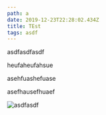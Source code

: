 ```yaml
---
path: a
date: 2019-12-23T22:28:02.434Z
title: TEst
tags: asdf
---
```

asdfasdfasdf

heufaheufahsue

asehfuashefuase

asefhausefhuaef



![asdfasdf](/assets/index.jpg "cat")
